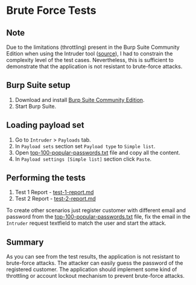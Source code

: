 # Brute Force Tests

## Note

Due to the limitations (throttling) present in the Burp Suite Community Edition when using the Intruder tool ([source](https://forum.portswigger.net/thread/burp-intruder-bruteforcing-too-slowly-e491c59c)), I had to constrain the complexity level of the test cases. Nevertheless, this is sufficient to demonstrate that the application is not resistant to brute-force attacks.

## Burp Suite setup

1. Download and install [Burp Suite Community Edition](https://portswigger.net/burp/communitydownload).
1. Start Burp Suite.

## Loading payload set

1. Go to `Intruder` > `Payloads` tab.
1. In `Payload sets` section set `Payload type` to `Simple list`.
1. Open [top-100-popular-passwords.txt](./top-100-popular-passwords.txt) file and copy all the content.
1. In `Payload settings [Simple list]` section click `Paste`.

## Performing the tests

1. Test 1 Report - [test-1-report.md](./test-results/test-1/test-1-report.md)
1. Test 2 Report - [test-2-report.md](./test-results/test-2/test-2-report.md)

To create other scenarios just register customer with different email and password from the [top-100-popular-passwords.txt](./top-100-popular-passwords.txt) file, fix the email in the `Intruder` request textfield to match the user and start the attack.

## Summary

As you can see from the test results, the application is not resistant to brute-force attacks. The attacker can easily guess the password of the registered customer. The application should implement some kind of throttling or account lockout mechanism to prevent brute-force attacks.
